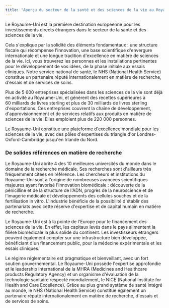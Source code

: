 ```yaml
---
title: "Aperçu du secteur de la santé et des sciences de la vie au Royaume-Uni"
---
```

Le Royaume-Uni est la première destination européenne pour les investissements directs étrangers dans le secteur de la santé et des sciences de la vie.

Cela s'explique par la solidité des éléments fondamentaux : une structure fiscale qui récompense l'innovation, une base scientifique d'envergure internationale et une longue tradition d'excellence en matière de sciences de la vie. Ici, vous trouverez les personnes et les installations pertinentes pour le développement de vos idées, de la phase initiale aux essais cliniques. Notre service national de santé, le NHS (National Health Service) constitue un partenaire réputé internationalement en matière de recherche, d'essais et de services de soins.

Plus de 5 600 entreprises spécialisées dans les sciences de la vie sont déjà en activité au Royaume-Uni, et génèrent des recettes supérieures à 60 milliards de livres sterling et plus de 30 milliards de livres sterling d'exportations. Ces entreprises couvrent la chaîne de développement, d'approvisionnement et de services relatifs aux produits en matière de sciences de la vie. Elles emploient plus de 220 000 personnes.

Le Royaume-Uni constitue une plateforme d'excellence mondiale pour les sciences de la vie, avec des pôles d'expertises du triangle d'or Londres-Oxford-Cambridge jusqu'en Irlande du Nord. 

### De solides références en matière de recherche

Le Royaume-Uni abrite 4 des 10 meilleures universités du monde dans le domaine de la recherche médicale. Ses recherches sont d'ailleurs très fréquemment citées en référence. Les chercheurs et institutions du Royaume-Uni sont à l'origine de nombreuses avancées scientifiques majeures ayant favorisé l'innovation biomédicale : découverte de la pénicilline et de la structure de l'ADN, progrès de la neuroscience et de l'imagerie médicale et développements des cellules souches et de la fertilisation in vitro. L'industrie bénéficie de la possibilité d'établir des partenariats avec cette réserve d'expertise et de capital humain en matière de recherche.

Le Royaume-Uni est à la pointe de l'Europe pour le financement des sciences de la vie. En effet, les capitaux levés dans le pays alimentent la filière biomédicale la plus solide du continent. Les investisseurs étrangers peuvent également compter sur une infrastructure bien développée, bénéficiant d'un financement public, pour la médecine expérimentale et les essais cliniques. 

Le régime réglementaire est pragmatique et bienveillant, avec un fort soutien gouvernemental. Le Royaume-Uni possède l'expertise approfondie et le leadership international de la MHRA (Medicines and Healthcare products Regulatory Agency) et un organisme d'évaluation de la technologie sanitaire respecté mondialement, le NICE (National Institute for Health and Care Excellence). Grâce au plus grand système de santé intégré au monde, le NHS (National Health Service) constitue également un partenaire réputé internationalement en matière de recherche, d'essais et de services de soins.
